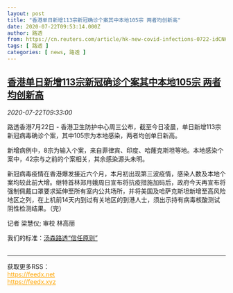 ```yaml
---
layout: post
title: "香港单日新增113宗新冠确诊个案其中本地105宗 两者均创新高"
date: 2020-07-22T09:53:14.000Z
author: 路透
from: https://cn.reuters.com/article/hk-new-covid-infections-0722-idCNKCS24N17X
tags: [ 路透 ]
categories: [ news, 路透 ]
---
```

<!--1595411594000-->
[香港单日新增113宗新冠确诊个案其中本地105宗 两者均创新高](https://cn.reuters.com/article/hk-new-covid-infections-0722-idCNKCS24N17X)
------

<div>
<div><i>2020-07-22T09:33:00</i></div><div class="StandardArticleBody_body"><p>路透香港7月22日 - 香港卫生防护中心周三公布，截至今日凌晨，单日新增113宗新冠病毒确诊个案，其中105宗为本地感染，两者均创单日新高。 </p><p>新增病例中，8宗为输入个案，来自菲律宾、印度、哈蕯克斯坦等地。本地感染个案中，42宗与之前的个案相关，其余感染源头未明。 </p><p>新冠病毒疫情在香港爆发接近六个月，本月初出现第三波疫情，感染人数及本地个案均较此前大增。继特首林郑月娥周日宣布将抗疫措施加码后，政府今天再宣布将强制佩戴口罩要求延伸至所有室内公共场所，并将美国及哈萨克斯坦新增至高风险地区之列，在上机前14天内到过有关地区的到港人士，须出示持有病毒核酸测试阴性检测结果。（完） </p><div class="Attribution_container"><div class="Attribution_attribution"><p class="Attribution_content">记者 梁慧仪; 审校 林高丽 </p></div></div><div class="StandardArticleBody_trustBadgeContainer"><span class="StandardArticleBody_trustBadgeTitle">我们的标准：</span><span class="trustBadgeUrl"><a href="https://www.thomsonreuters.cn/content/dam/openweb/documents/pdf/china/brochures/about-us-1.pdf">汤森路透“信任原则”</a></span></div></div><br><hr><div>获取更多RSS：<br><a href="https://feedx.net" style="color:orange" target="_blank">https://feedx.net</a> <br><a href="https://feedx.xyz" style="color:orange" target="_blank">https://feedx.xyz</a><br></div>
</div>
